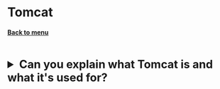 <h1>Tomcat</h1> 
<h4> 

[Back to menu](..%2FMenu.md)

</h4>

[//]: # (Can you explain what Tomcat is and what it's used for?)
<br>
<details>
    <summary style="font-size: 25px;">
        <b>
            Can you explain what Tomcat is and what it's used for?
        </b>
    </summary>
<br>

Tomcat, is an open-source web server and servlet container 
developed by the Apache Software Foundation.

It implements several Java EE specifications including Java Servlet, 
JavaServer Pages (JSP), and WebSocket,
and provides a "pure Java" web server environment in which Java code can run.

Here are some key uses of Tomcat:
* **Serve Java Web Applications:** As a servlet container, 
it provides the components needed to run web applications 
that use Java Servlets, JSPs, and other APIs.
* **Web Server:** includes an HTTP web server and can serve static web pages written in HTML, JavaScript and CSS
* **Embedded Server:** Tomcat can be embedded into a Java application
* **Run WebSocket-based Applications:**

</details>